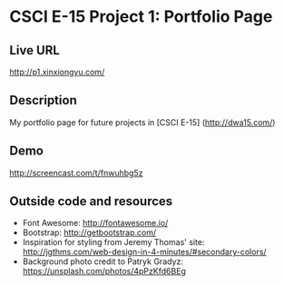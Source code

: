 # CSCI E-15 Project 1: Portfolio Page

## Live URL
<http://p1.xinxiongyu.com/>

## Description
My portfolio page for future projects in [CSCI E-15] (http://dwa15.com/)

## Demo
<http://screencast.com/t/fnwuhbg5z>

## Outside code and resources
* Font Awesome: <http://fontawesome.io/>
* Bootstrap: <http://getbootstrap.com/>
* Inspiration for styling from Jeremy Thomas' site:
<http://jgthms.com/web-design-in-4-minutes/#secondary-colors/>
* Background photo credit to Patryk Gradyz:
<https://unsplash.com/photos/4pPzKfd6BEg>